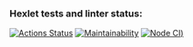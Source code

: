 ### Hexlet tests and linter status:
[![Actions Status](https://github.com/AsyaYeromina/frontend-project-lvl1/workflows/hexlet-check/badge.svg)](https://github.com/AsyaYeromina/frontend-project-lvl1/actions)
[![Maintainability](https://api.codeclimate.com/v1/badges/a99a88d28ad37a79dbf6/maintainability)](https://codeclimate.com/github/codeclimate/codeclimate/maintainability)
[![Node CI](https://github.com/AsyaYeromina/frontend-project-lvl1/actions/workflows/node.js.yml/badge.svg))](https://github.com/AsyaYeromina/frontend-project-lvl1/actions/workflows/node.js.yml/badge.svg)
